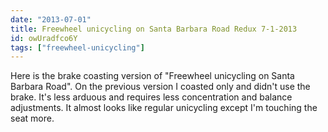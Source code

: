 ```yaml
---
date: "2013-07-01"
title: Freewheel unicycling on Santa Barbara Road Redux 7-1-2013
id: owUradfco6Y
tags: ["freewheel-unicycling"]
---
```


Here is the brake coasting version of "Freewheel unicycling on Santa Barbara Road". On the previous version I coasted only and didn't use the brake. It's less arduous and requires less concentration and balance adjustments. It almost looks like regular unicycling except I'm touching the seat more.
